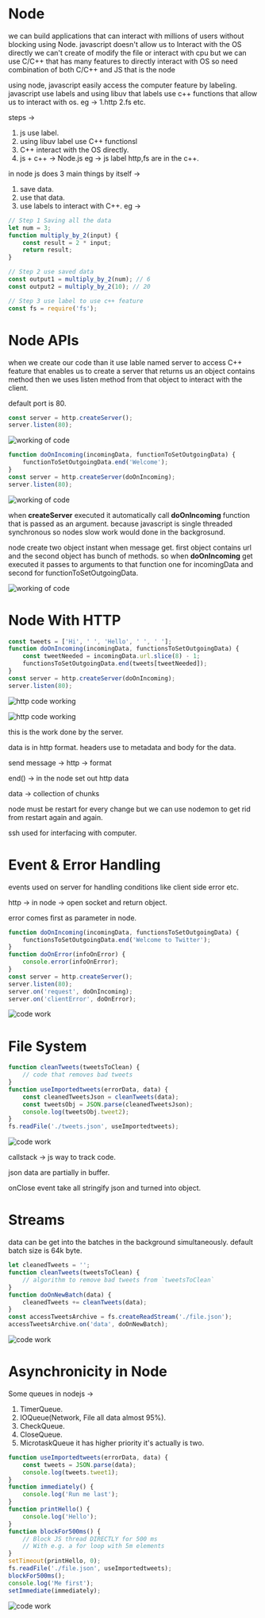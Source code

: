 # Node

we can build applications that can interact with millions of users without blocking using Node. javascript doesn't allow us to Interact with the OS directly we can't create of modify the file or interact with cpu but we can use C/C++ that has many features to directly interact with OS so need combination of both C/C++ and JS that is the node

using node, javascript easily access the computer feature by labeling. javascript use labels and using libuv that labels use c++ functions that allow us to interact with os. eg ->
1.http
2.fs etc.

steps ->

1. js use label.
2. using libuv label use C++ functionsl
3. C++ interact with the OS directly.
4. js + c++ -> Node.js
   eg -> js label http,fs are in the c++.

in node js does 3 main things by itself ->

1. save data.
2. use that data.
3. use labels to interact with C++.
   eg ->

```javascript
// Step 1 Saving all the data
let num = 3;
function multiply_by_2(input) {
	const result = 2 * input;
	return result;
}

// Step 2 use saved data
const output1 = multiply_by_2(num); // 6
const output2 = multiply_by_2(10); // 20

// Step 3 use label to use c++ feature
const fs = require('fs');
```

# Node APIs

when we create our code than it use lable named server to access C++ feature that enables us to create a server that returns us an object contains method then we uses listen method from that object to interact with the client.

default port is 80.

```javascript
const server = http.createServer();
server.listen(80);
```

![working of code](img/server/step1.jpg)

```javascript
function doOnIncoming(incomingData, functionToSetOutgoingData) {
	functionToSetOutgoingData.end('Welcome');
}
const server = http.createServer(doOnIncoming);
server.listen(80);
```

![working of code](img/server/step2.jpg)

when **createServer** executed it automatically call **doOnIncoming** function that is passed as an argument. because javascript is single threaded synchronous so nodes slow work would done in the backgrosund.

node create two object instant when message get. first object contains url and the second object has bunch of methods.
so when **doOnIncoming** get executed it passes to arguments to that function one for incomingData and second for functionToSetOutgoingData.

![working of code](img/server/step3.jpg)

# Node With HTTP

```javascript
const tweets = ['Hi', ' ', 'Hello', ' ', ' '];
function doOnIncoming(incomingData, functionsToSetOutgoingData) {
	const tweetNeeded = incomingData.url.slice(8) - 1;
	functionsToSetOutgoingData.end(tweets[tweetNeeded]);
}
const server = http.createServer(doOnIncoming);
server.listen(80);
```

![http code working](img/http/step1.jpg)

![http code working](img/http/step2.jpg)

this is the work done by the server.

data is in http format. headers use to metadata and body for the data.

send message -> http -> format

end() -> in the node set out http data

data -> collection of chunks

node must be restart for every change but we can use nodemon to get rid from restart again and again.

ssh used for interfacing with computer.

# Event & Error Handling

events used on server for handling conditions like client side error etc.

http -> in node -> open socket
and return object.

error comes first as parameter in node.

```javascript
function doOnIncoming(incomingData, functionsToSetOutgoingData) {
	functionsToSetOutgoingData.end('Welcome to Twitter');
}
function doOnError(infoOnError) {
	console.error(infoOnError);
}
const server = http.createServer();
server.listen(80);
server.on('request', doOnIncoming);
server.on('clientError', doOnError);
```

![code work](img/event.jpg)

# File System

```javascript
function cleanTweets(tweetsToClean) {
	// code that removes bad tweets
}
function useImportedtweets(errorData, data) {
	const cleanedTweetsJson = cleanTweets(data);
	const tweetsObj = JSON.parse(cleanedTweetsJson);
	console.log(tweetsObj.tweet2);
}
fs.readFile('./tweets.json', useImportedtweets);
```

![code work](img/file_system.jpg)

callstack ->
js way to track code.

json data are partially in buffer.

onClose event take all stringify json and turned into object.

# Streams

data can be get into the batches in the background simultaneously. default batch size is 64k byte.

```javascript
let cleanedTweets = '';
function cleanTweets(tweetsToClean) {
	// algorithm to remove bad tweets from `tweetsToClean`
}
function doOnNewBatch(data) {
	cleanedTweets += cleanTweets(data);
}
const accessTweetsArchive = fs.createReadStream('./file.json');
accessTweetsArchive.on('data', doOnNewBatch);
```

![code work](img/stream.jpg)

# Asynchronicity in Node

Some queues in nodejs ->

1. TimerQueue.
2. IOQueue(Network, File all data almost 95%).
3. CheckQueue.
4. CloseQueue.
5. MicrotaskQueue it has higher priority it's actually is two.

```javascript
function useImportedtweets(errorData, data) {
	const tweets = JSON.parse(data);
	console.log(tweets.tweet1);
}
function immediately() {
	console.log('Run me last');
}
function printHello() {
	console.log('Hello');
}
function blockFor500ms() {
	// Block JS thread DIRECTLY for 500 ms
	// With e.g. a for loop with 5m elements
}
setTimeout(printHello, 0);
fs.readFile('./file.json', useImportedtweets);
blockFor500ms();
console.log('Me first');
setImmediate(immediately);
```

![code work](img/asynchronous.jpg)
